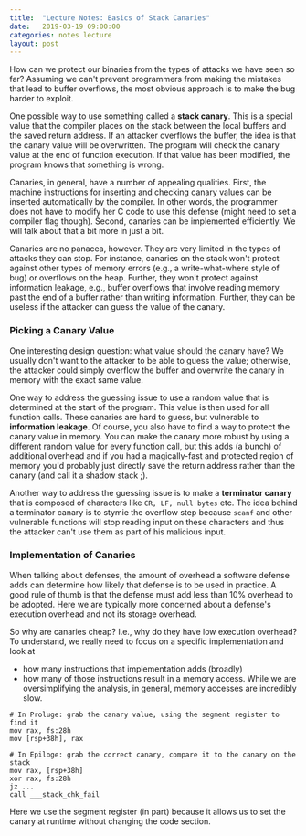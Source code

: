 ```yaml
---
title:  "Lecture Notes: Basics of Stack Canaries"
date:   2019-03-19 09:00:00
categories: notes lecture
layout: post
---
```


How can we protect our binaries from the types of  attacks we have seen so far?
Assuming we can't prevent programmers from making the mistakes that lead to
buffer overflows, the most obvious approach is to make the bug harder to
exploit.

One possible way to use something called a **stack canary**. This is a special
value that the compiler places on the stack between the local buffers and the
saved return address. If an attacker overflows the buffer, the idea is that the
canary value will be overwritten. The program will check the canary value at
the end of function execution. If that value has been modified, the program
knows that something is wrong.   

Canaries, in general, have a number of appealing qualities. First, the machine
instructions for inserting and checking canary values can be inserted
automatically by the compiler. In other words, the programmer does not have to
modify her C code to use this defense (might need to set a compiler flag
though). Second, canaries can be implemented efficiently. We will talk about
that a bit more in just a bit.

Canaries are no panacea, however. They are very limited in the types of attacks
they can stop. For instance, canaries on the stack won't protect against other
types of memory errors (e.g., a write-what-where style of bug) or overflows on
the heap. Further, they won't protect against information leakage, e.g., buffer
overflows that involve reading memory past the end of a buffer rather than
writing information.  Further, they can be useless if the attacker can guess
the value of the canary.

### Picking a Canary Value 

One interesting design question: what value should the canary have? We usually
don't want to the attacker to be able to guess the value; otherwise, the
attacker could simply overflow the buffer and overwrite the canary in memory
with the exact same value. 

One way to address the guessing issue to use a random value that is determined
at the start of the program. This value is then used for all function calls.
These canaries are hard to guess, but vulnerable to **information leakage**.
Of course, you also have to find a way to protect the canary value in memory.
You can make the canary more robust by using a different random value for every
function call, but this adds (a bunch) of additional overhead and if you had a
magically-fast and protected region of memory you'd probably just directly save
the return address rather than the canary (and call it a shadow stack ;).

Another way to address the guessing issue is to make a
**terminator canary** that is composed of characters like `CR, LF, null bytes`
etc. The idea behind a terminator canary is to stymie the overflow step because
`scanf` and other vulnerable functions will stop reading input on these
characters and thus the attacker can't use them as part of his malicious input.


### Implementation of Canaries

When talking about defenses, the amount of overhead a software defense adds can
determine how likely that defense is to be used in practice. A good rule of
thumb is that the defense must add less than 10% overhead to be adopted. Here
we are typically more concerned about a defense's  execution overhead and not
its storage overhead. 

So why are canaries cheap? I.e., why do they have low execution overhead? To
understand, we really need to focus on a specific implementation and look at
 - how many instructions that implementation adds (broadly)
 - how many of those instructions result in a memory access.  While we are
   oversimplifying the analysis, in general, memory accesses are incredibly
slow.

```
# In Proluge: grab the canary value, using the segment register to find it
mov rax, fs:28h
mov [rsp+38h], rax

# In Epiloge: grab the correct canary, compare it to the canary on the stack
mov rax, [rsp+38h] 
xor rax, fs:28h
jz ...
call ___stack_chk_fail

```

Here we use the segment register (in part) because it allows us to set the
canary at runtime without changing the code section.




